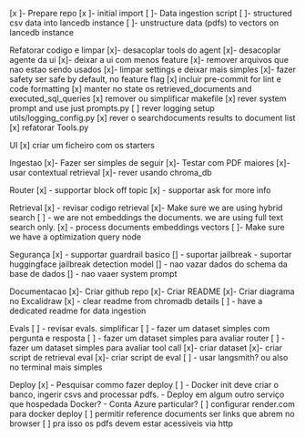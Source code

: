 [x ]- Prepare repo
[x ]- initial import
[ ]- Data ingestion script
    [ ]- structured csv data into lancedb instance
    [ ]- unstructure data (pdfs) to vectors on lancedb instance

Refatorar codigo e limpar
[x]- desacoplar tools do agent
[x]- desacoplar agente da ui
[x]- deixar a ui com menos feature
[x]- remover arquivos que nao estao sendo usados
[x]- limpar settings e deixar mais simples
    [x]- fazer safety ser safe by default, no feature flag
[x] incluir pre-commit for lint e code formatting
[x] manter no state os retrieved_documents and executed_sql_queries
[x] remover ou simplificar makefile
[x] rever system prompt and use just prompts.py
[ ] rever logging setup utils/logging_config.py
[x] rever o searchdocuments results to document list
[x] refatorar Tools.py


UI
[x] criar um ficheiro com os starters

Ingestao
[x]- Fazer ser simples de seguir
[x]- Testar com PDF maiores
[x]- usar contextual retrieval
[x]- rever usando chroma_db

Router
[x] - supportar block off topic
[x] - supportar ask for more info

Retrieval
[x] - revisar codigo retrieval
[x]- Make sure we are using hybrid search
    [ ] - we are not embeddings the documents. we are using full text search only.
    [x] - process documents embeddings vectors
[ ]- Make sure we have a optimization query node

Segurança
[x] - supportar guardrail basico
[] - suportar jailbreak
    - suportar huggingface jailbreak detection model
[] - nao vazar dados do schema da base de dados
[] - nao vaaer system prompt

Documentacao
[x]- Criar github repo
[x]- Criar README
[x]- Criar diagrama no Excalidraw
[x] - clear readme from chromadb details
[ ] - have a dedicated readme for data ingestion

Evals
[ ] - revisar evals. simplificar
[ ] - fazer um dataset simples com pergunta e resposta
[ ] - fazer um dataset simples para avaliar router
[ ] - fazer um dataset simples para avaliar tool call
[x]- criar dataset
[x]- criar script de retrieval eval
[x]- criar script de eval
   [ ] - usar langsmith? ou also no terminal mais simples


Deploy
[x] - Pesquisar commo fazer deploy
    [ ] - Docker init deve criar o banco, ingerir csvs and processar pdfs.
    - Deploy em algum outro serviço que hospedada Docker?
        - Conta Azure particular?
[ ] configurar render.com para docker deploy
[ ] permitir reference documents ser links que abrem no browser
    [ ] pra isso os pdfs devem estar acessiveis via http
